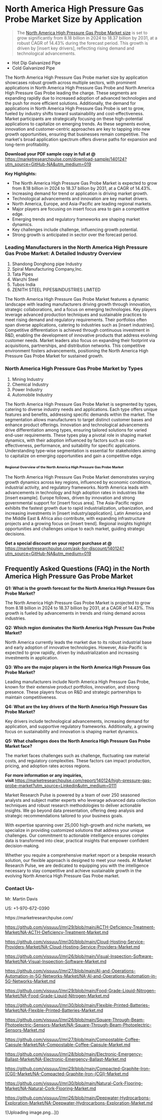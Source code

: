 <h1>North America High Pressure Gas Probe Market&nbsp;Size by Application</h1><blockquote><p>The <a href="https://marketresearchpulse.com/download-sample/140124?utm_source=GitHub-NA&amp;utm_medium=019">North America High Pressure Gas Probe Market size</a> is set to grow significantly from 8.18 billion in 2024 to 18.37 billion by 2031, at a robust CAGR of 14.43% during the forecast period. This growth is driven by [insert key drivers], reflecting rising demand and technological advancements.</p></blockquote><ul><li>Hot Dip Galvanized Pipe<li> Cold Galvanized Pipe</li></ul><p>The North America High Pressure Gas Probe market size by application showcases robust growth across multiple sectors, with prominent applications in North America High Pressure Gas Probe and North America High Pressure Gas Probe leading the charge. These segments are expanding rapidly due to increased adoption of advanced technologies and the push for more efficient solutions. Additionally, the demand for applications in North America High Pressure Gas Probe is set to grow, fueled by industry shifts toward sustainability and cost-effectiveness. Market participants are strategically focusing on these high-potential applications to capitalize on emerging trends. As these segments evolve, innovation and customer-centric approaches are key to tapping into new growth opportunities, ensuring that businesses remain competitive. The market's broad application spectrum offers diverse paths for expansion and long-term profitability.</p><p><strong>Download your PDF sample copy in full at @ </strong><a href="https://marketresearchpulse.com/download-sample/140124?utm_source=GitHub-NA&amp;utm_medium=019">https://marketresearchpulse.com/download-sample/140124?utm_source=GitHub-NA&amp;utm_medium=019</a></p><p><strong>Key Highlights: </strong></p><ul><li>The North America High Pressure Gas Probe Market is expected to grow from 8.18 billion in 2024 to 18.37 billion by 2031, at a CAGR of 14.43%.</li><li>Increasing demand for trend or application is driving market growth.</li><li>Technological advancements and innovation are key market drivers.</li><li>North America, Europe, and Asia-Pacific are leading regional markets.</li><li>Major players are focusing on insert focus area to gain a competitive edge.</li><li>Emerging trends and regulatory frameworks are shaping market dynamics.</li><li>Key challenges include challenge, influencing growth potential.</li><li>Strong growth is anticipated in sector over the forecast period.</li></ul><h3>Leading Manufacturers in the North America High Pressure Gas Probe Market: A Detailed Industry Overview</h3><ol><li>Shandong Donghong pipe Industry</li><li>Spiral Manufacturing Company,Inc.</li><li>Tata Pipes</li><li>Wanzhi Steel</li><li>Tubos India</li><li>ZENITH STEEL PIPES&INDUSTRIES LIMITED</li></ol><div class="flex max-w-full flex-col flex-grow"><div class="min-h-8 text-message flex w-full flex-col items-end gap-2 whitespace-normal break-words [.text-message+&amp;]:mt-5" dir="auto" data-message-author-role="assistant" data-message-id="fd8432e4-4910-450d-b182-61b7bfb0a01f" data-message-model-slug="gpt-4o"><div class="flex w-full flex-col gap-1 empty:hidden first:pt-[3px]"><div class="markdown prose w-full break-words dark:prose-invert light"><p>The North America High Pressure Gas Probe Market features a dynamic landscape with leading manufacturers driving growth through innovation, strategic collaborations, and a focus on emerging technologies. Key players leverage advanced production techniques and sustainable practices to meet rising demand and regulatory requirements. Their portfolios often span diverse applications, catering to industries such as [insert industries]. Competitive differentiation is achieved through continuous investment in R&amp;D, enabling the development of innovative products that address evolving customer needs. Market leaders also focus on expanding their footprint via acquisitions, partnerships, and distribution networks. This competitive environment fosters advancements, positioning the North America High Pressure Gas Probe Market for sustained growth.</p></div></div></div></div><h3>North America High Pressure Gas Probe Market by Types</h3><ol><li>Mining Industry<li> Chemical Industry<li> Power Industry<li> Automobile Industry</li></ol><div class="flex max-w-full flex-col flex-grow"><div class="min-h-8 text-message flex w-full flex-col items-end gap-2 whitespace-normal break-words [.text-message+&amp;]:mt-5" dir="auto" data-message-author-role="assistant" data-message-id="084470be-0bb7-4664-bddf-5156b4f41249" data-message-model-slug="gpt-4o-mini"><div class="flex w-full flex-col gap-1 empty:hidden first:pt-[3px]"><div class="markdown prose w-full break-words dark:prose-invert light"><p>The North America High Pressure Gas Probe Market is segmented by types, catering to diverse industry needs and applications. Each type offers unique features and benefits, addressing specific demands within the market. The segmentation allows manufacturers to target distinct customer bases and enhance product offerings. Innovation and technological advancements drive differentiation among types, ensuring tailored solutions for varied end-user requirements. These types play a pivotal role in shaping market dynamics, with their adoption influenced by factors such as cost-effectiveness, performance, and suitability for specific applications. Understanding type-wise segmentation is essential for stakeholders aiming to capitalize on emerging opportunities and gain a competitive edge.</p></div></div></div></div><h3><span style="font-size: 11px;">Regional Overview of the North America High Pressure Gas Probe Market</span></h3><div class="flex max-w-full flex-col flex-grow"><div class="min-h-8 text-message flex w-full flex-col items-end gap-2 whitespace-normal break-words [.text-message+&amp;]:mt-5" dir="auto" data-message-author-role="assistant" data-message-id="e9038762-ce64-4e30-91c9-9bd413514231" data-message-model-slug="gpt-4o-mini"><div class="flex w-full flex-col gap-1 empty:hidden first:pt-[3px]"><div class="markdown prose w-full break-words dark:prose-invert light"><p>The North America High Pressure Gas Probe Market demonstrates varying growth dynamics across key regions, influenced by economic conditions, industrial activity, and regulatory frameworks. North America leads with advancements in technology and high adoption rates in industries like [insert example]. Europe follows, driven by innovation and strong governmental support for [insert focus area]. The Asia-Pacific region exhibits the fastest growth due to rapid industrialization, urbanization, and increasing investments in [insert industry/application]. Latin America and the Middle East &amp; Africa also contribute, with expanding infrastructure projects and a growing focus on [insert trend]. Regional insights highlight opportunities and challenges unique to each market, guiding strategic decisions.</p></div></div></div></div><p><strong>Get a special discount on your report purchase at @ </strong><a href="https://marketresearchpulse.com/ask-for-discount/140124?utm_source=GitHub-NA&amp;utm_medium=019">https://marketresearchpulse.com/ask-for-discount/140124?utm_source=GitHub-NA&amp;utm_medium=019</a></p><h2>Frequently Asked Questions (FAQ) in the North America High Pressure Gas Probe Market</h2><p><strong>Q1: What is the growth forecast for the North America High Pressure Gas Probe Market?</strong></p><p>The North America High Pressure Gas Probe Market is projected to grow from 8.18 billion in 2024 to 18.37 billion by 2031, at a CAGR of 14.43%. This growth is fueled by advancements in trends and rising demand across industries.</p><p><strong>Q2: Which region dominates the North America High Pressure Gas Probe Market?</strong></p><p>North America currently leads the market due to its robust industrial base and early adoption of innovative technologies. However, Asia-Pacific is expected to grow rapidly, driven by industrialization and increasing investments in application.</p><p><strong>Q3: Who are the major players in the North America High Pressure Gas Probe Market?</strong></p><p>Leading manufacturers include North America High Pressure Gas Probe, known for their extensive product portfolios, innovation, and strong presence. These players focus on R&amp;D and strategic partnerships to maintain competitiveness.</p><p><strong>Q4: What are the key drivers of the North America High Pressure Gas Probe Market?</strong></p><p>Key drivers include technological advancements, increasing demand for application, and supportive regulatory frameworks. Additionally, a growing focus on sustainability and innovation is shaping market dynamics.</p><p><strong>Q5: What challenges does the North America High Pressure Gas Probe Market face?</strong></p><p>The market faces challenges such as challenge, fluctuating raw material costs, and regulatory complexities. These factors can impact production, pricing, and adoption rates across regions.</p><p><strong>For more information or any inquiries, visit&nbsp;</strong><a href="https://marketresearchpulse.com/report/140124/high-pressure-gas-probe-market?utm_source=Linkedin&utm_medium=0111">https://marketresearchpulse.com/report/140124/high-pressure-gas-probe-market?utm_source=Linkedin&utm_medium=0111</a></p><p>Market Research Pulse is powered by a team of over 250 seasoned analysts and subject matter experts who leverage advanced data collection techniques and robust research methodologies to deliver actionable insights. We go beyond data presentation, offering deep analysis and strategic recommendations tailored to your business goals.</p><p>With expertise spanning over 25,000 high-growth and niche markets, we specialize in providing customized solutions that address your unique challenges. Our commitment to actionable intelligence ensures complex data is transformed into clear, practical insights that empower confident decision-making.</p><p>Whether you require a comprehensive market report or a bespoke research solution, our flexible approach is designed to meet your needs. At Market Research Pulse, we are dedicated to equipping you with the intelligence necessary to stay competitive and achieve sustainable growth in the evolving North America High Pressure Gas Probe market.</p><h3><strong>Contact Us-</strong></h3><p>Mr. Martin Davis</p><p>US: +1-970-672-0390</p><p>https://marketresearchpulse.com/</p><p><a href="https://github.com/vissuuu1/mri29/blob/main/ACTH-Deficiency-Treatment-Market/NA-ACTH-Deficiency-Treatment-Market.md">https://github.com/vissuuu1/mri29/blob/main/ACTH-Deficiency-Treatment-Market/NA-ACTH-Deficiency-Treatment-Market.md</a></p><p><a href="https://github.com/vissuuu1/mri30/blob/main/Cloud-Hosting-Service-Providers-Market/NA-Cloud-Hosting-Service-Providers-Market.md">https://github.com/vissuuu1/mri30/blob/main/Cloud-Hosting-Service-Providers-Market/NA-Cloud-Hosting-Service-Providers-Market.md</a></p><p><a href="https://github.com/vissuuu1/mri26/blob/main/Visual-Inspection-Software-Market/NA-Visual-Inspection-Software-Market.md">https://github.com/vissuuu1/mri26/blob/main/Visual-Inspection-Software-Market/NA-Visual-Inspection-Software-Market.md</a></p><p><a href="https://github.com/vissuuu1/mri27/blob/main/AI-and-Operations-Automation-in-5G-Networks-Market/NA-AI-and-Operations-Automation-in-5G-Networks-Market.md">https://github.com/vissuuu1/mri27/blob/main/AI-and-Operations-Automation-in-5G-Networks-Market/NA-AI-and-Operations-Automation-in-5G-Networks-Market.md</a></p><p><a href="https://github.com/vissuuu1/mri29/blob/main/Food-Grade-Liquid-Nitrogen-Market/NA-Food-Grade-Liquid-Nitrogen-Market.md">https://github.com/vissuuu1/mri29/blob/main/Food-Grade-Liquid-Nitrogen-Market/NA-Food-Grade-Liquid-Nitrogen-Market.md</a></p><p><a href="https://github.com/vissuuu1/mri30/blob/main/Flexible-Printed-Batteries-Market/NA-Flexible-Printed-Batteries-Market.md">https://github.com/vissuuu1/mri30/blob/main/Flexible-Printed-Batteries-Market/NA-Flexible-Printed-Batteries-Market.md</a></p><p><a href="https://github.com/vissuuu1/mri26/blob/main/Square-Through-Beam-Photoelectric-Sensors-Market/NA-Square-Through-Beam-Photoelectric-Sensors-Market.md">https://github.com/vissuuu1/mri26/blob/main/Square-Through-Beam-Photoelectric-Sensors-Market/NA-Square-Through-Beam-Photoelectric-Sensors-Market.md</a></p><p><a href="https://github.com/vissuuu1/mri27/blob/main/Compostable-Coffee-Capsule-Market/NA-Compostable-Coffee-Capsule-Market.md">https://github.com/vissuuu1/mri27/blob/main/Compostable-Coffee-Capsule-Market/NA-Compostable-Coffee-Capsule-Market.md</a></p><p><a href="https://github.com/vissuuu1/mri28/blob/main/Electronic-Emergency-Ballast-Market/NA-Electronic-Emergency-Ballast-Market.md">https://github.com/vissuuu1/mri28/blob/main/Electronic-Emergency-Ballast-Market/NA-Electronic-Emergency-Ballast-Market.md</a></p><p><a href="https://github.com/vissuuu1/mri29/blob/main/Compacted-Graphite-Iron-(CGI)-Market/NA-Compacted-Graphite-Iron-(CGI)-Market.md">https://github.com/vissuuu1/mri29/blob/main/Compacted-Graphite-Iron-(CGI)-Market/NA-Compacted-Graphite-Iron-(CGI)-Market.md</a></p><p><a href="https://github.com/vissuuu1/mri30/blob/main/Natural-Cork-Flooring-Market/NA-Natural-Cork-Flooring-Market.md">https://github.com/vissuuu1/mri30/blob/main/Natural-Cork-Flooring-Market/NA-Natural-Cork-Flooring-Market.md</a></p><p><a href="https://github.com/vissuuu1/mri26/blob/main/Deepwater-Hydrocarbons-Exploration-Market/NA-Deepwater-Hydrocarbons-Exploration-Market.md">https://github.com/vissuuu1/mri26/blob/main/Deepwater-Hydrocarbons-Exploration-Market/NA-Deepwater-Hydrocarbons-Exploration-Market.md</a></p>
![Uploading image.png…]()
